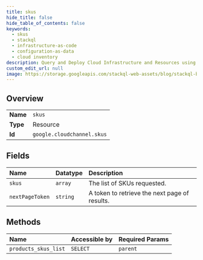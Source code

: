 ```yaml
---
title: skus
hide_title: false
hide_table_of_contents: false
keywords:
  - skus
  - stackql
  - infrastructure-as-code
  - configuration-as-data
  - cloud inventory
description: Query and Deploy Cloud Infrastructure and Resources using SQL
custom_edit_url: null
image: https://storage.googleapis.com/stackql-web-assets/blog/stackql-blog-post-featured-image.png
---
```

  
    

## Overview
<table><tbody>
<tr><td><b>Name</b></td><td><code>skus</code></td></tr>
<tr><td><b>Type</b></td><td>Resource</td></tr>
<tr><td><b>Id</b></td><td><code>google.cloudchannel.skus</code></td></tr>
</tbody></table>

## Fields
| Name | Datatype | Description |
|:-----|:---------|:------------|
| `skus` | `array` | The list of SKUs requested. |
| `nextPageToken` | `string` | A token to retrieve the next page of results. |
## Methods
| Name | Accessible by | Required Params |
|:-----|:--------------|:----------------|
| `products_skus_list` | `SELECT` | `parent` |
